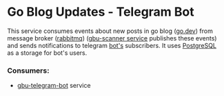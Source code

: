 # Go Blog Updates - Telegram Bot
This service consumes events about new posts in go blog ([go.dev](https://go.dev)) from message broker ([rabbitmq](https://www.rabbitmq.com/)) ([gbu-scanner service](https://github.com/don2quixote/gbu-scanner) publishes these events) and sends notifications to telegram [bot's](https://core.telegram.org/bots/api) subscribers.
It uses [PostgreSQL](https://www.postgresql.org/) as a storage for bot's users.

### Consumers:
 - [gbu-telegram-bot](https://github.com/don2quixote/gbu-telegram-bot) service
